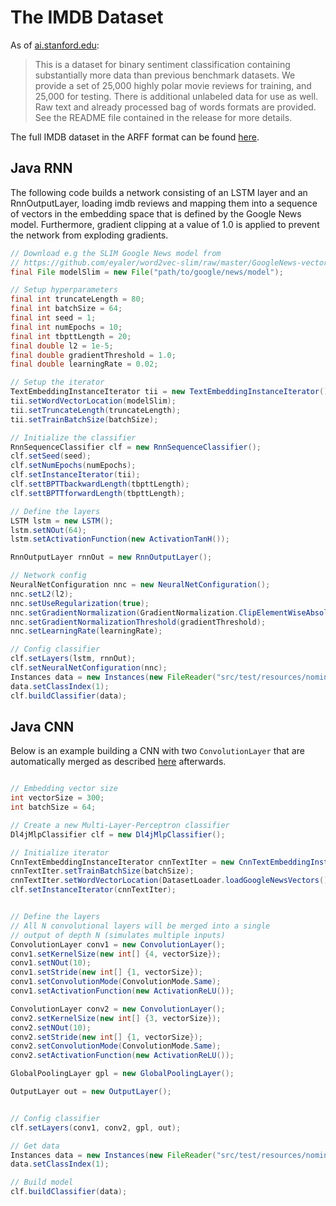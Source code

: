# The IMDB Dataset

As of [ai.stanford.edu](http://ai.stanford.edu/~amaas/data/sentiment/):

> This is a dataset for binary sentiment classification containing substantially more data than previous benchmark datasets. We provide a set of 25,000 highly polar movie reviews for training, and 25,000 for testing. There is additional unlabeled data for use as well. Raw text and already processed bag of words formats are provided. See the README file contained in the release for more details.


The full IMDB dataset in the ARFF format can be found [here](https://sourceforge.net/projects/weka/files/datasets/text-datasets/imdb-sentiment-2011.arff.gz/download).

## Java RNN
The following code builds a network consisting of an LSTM layer and an RnnOutputLayer, loading imdb reviews and mapping them into a sequence of vectors in the embedding space that is defined by the Google News model. Furthermore, gradient clipping at a value of 1.0 is applied to prevent the network from exploding gradients.

```java
// Download e.g the SLIM Google News model from
// https://github.com/eyaler/word2vec-slim/raw/master/GoogleNews-vectors-negative300-SLIM.bin.gz
final File modelSlim = new File("path/to/google/news/model");

// Setup hyperparameters
final int truncateLength = 80;
final int batchSize = 64;
final int seed = 1;
final int numEpochs = 10;
final int tbpttLength = 20;
final double l2 = 1e-5;
final double gradientThreshold = 1.0;
final double learningRate = 0.02;

// Setup the iterator
TextEmbeddingInstanceIterator tii = new TextEmbeddingInstanceIterator();
tii.setWordVectorLocation(modelSlim);
tii.setTruncateLength(truncateLength);
tii.setTrainBatchSize(batchSize);

// Initialize the classifier
RnnSequenceClassifier clf = new RnnSequenceClassifier();
clf.setSeed(seed);
clf.setNumEpochs(numEpochs);
clf.setInstanceIterator(tii);
clf.settBPTTbackwardLength(tbpttLength);
clf.settBPTTforwardLength(tbpttLength);

// Define the layers
LSTM lstm = new LSTM();
lstm.setNOut(64);
lstm.setActivationFunction(new ActivationTanH());

RnnOutputLayer rnnOut = new RnnOutputLayer();

// Network config
NeuralNetConfiguration nnc = new NeuralNetConfiguration();
nnc.setL2(l2);
nnc.setUseRegularization(true);
nnc.setGradientNormalization(GradientNormalization.ClipElementWiseAbsoluteValue);
nnc.setGradientNormalizationThreshold(gradientThreshold);
nnc.setLearningRate(learningRate);

// Config classifier
clf.setLayers(lstm, rnnOut);
clf.setNeuralNetConfiguration(nnc);
Instances data = new Instances(new FileReader("src/test/resources/nominal/imdb.arff"));
data.setClassIndex(1);
clf.buildClassifier(data);
```

## Java CNN
Below is an example building a CNN with two `ConvolutionLayer` that are automatically merged as described [here](../user-guide/nlp.md#using-convolutional-neural-networks) afterwards. 
```java

// Embedding vector size
int vectorSize = 300;
int batchSize = 64;

// Create a new Multi-Layer-Perceptron classifier
Dl4jMlpClassifier clf = new Dl4jMlpClassifier();

// Initialize iterator
CnnTextEmbeddingInstanceIterator cnnTextIter = new CnnTextEmbeddingInstanceIterator();
cnnTextIter.setTrainBatchSize(batchSize);
cnnTextIter.setWordVectorLocation(DatasetLoader.loadGoogleNewsVectors());
clf.setInstanceIterator(cnnTextIter);


// Define the layers
// All N convolutional layers will be merged into a single
// output of depth N (simulates multiple inputs)
ConvolutionLayer conv1 = new ConvolutionLayer();
conv1.setKernelSize(new int[] {4, vectorSize});
conv1.setNOut(10);
conv1.setStride(new int[] {1, vectorSize});
conv1.setConvolutionMode(ConvolutionMode.Same);
conv1.setActivationFunction(new ActivationReLU());

ConvolutionLayer conv2 = new ConvolutionLayer();
conv2.setKernelSize(new int[] {3, vectorSize});
conv2.setNOut(10);
conv2.setStride(new int[] {1, vectorSize});
conv2.setConvolutionMode(ConvolutionMode.Same);
conv2.setActivationFunction(new ActivationReLU());

GlobalPoolingLayer gpl = new GlobalPoolingLayer();

OutputLayer out = new OutputLayer();


// Config classifier
clf.setLayers(conv1, conv2, gpl, out);

// Get data
Instances data = new Instances(new FileReader("src/test/resources/nominal/imdb.arff"));
data.setClassIndex(1);

// Build model
clf.buildClassifier(data);
```
